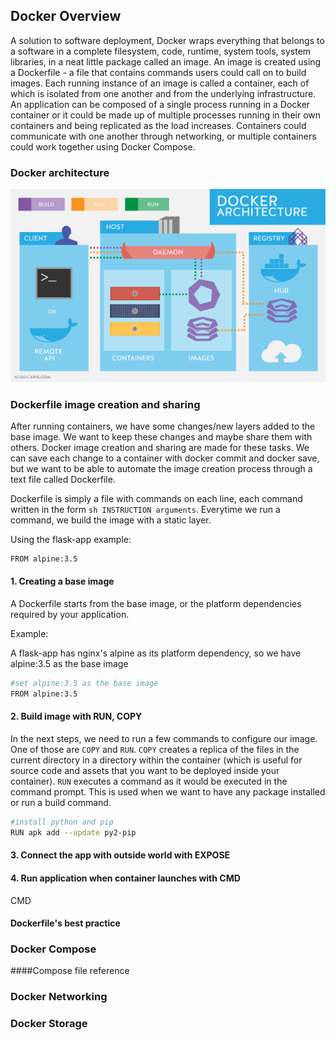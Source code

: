 ## Docker Overview 

A solution to software deployment, Docker wraps everything that belongs to a software in a complete filesystem, code, runtime, system tools, system libraries, in a neat little package called an image. An image is created using a Dockerfile - a file that contains commands users could call on to build images. Each running instance of an image is called a container, each of which is isolated from one another and from the underlying infrastructure. An application can be composed of a single process running in a Docker container or it could be made up of multiple processes running in their own containers and being replicated as the load increases. Containers could communicate with one another through networking, or multiple containers could work together using Docker Compose. 

### Docker architecture

![Docker architecture](Docker_Architecture.png)

### Dockerfile image creation and sharing

After running containers, we have some changes/new layers added to the base image. We want to keep these changes and maybe share them with others. Docker image creation and sharing are made for these tasks. We can save each change to a container with docker commit and docker save, but we want to be able to automate the image creation process through a text file called Dockerfile. 

Dockerfile is simply a file with commands on each line, each command written in the form ```sh INSTRUCTION arguments```. Everytime we run a command, we build the image with a static layer. 

Using the flask-app example:

```sh
FROM alpine:3.5
```

#### 1. Creating a base image

A Dockerfile starts from the base image, or the platform dependencies required by your application. 

Example: 

A flask-app has nginx's alpine as its platform dependency, so we have alpine:3.5 as the base image

```sh
#set alpine:3.5 as the base image
FROM alpine:3.5
```

#### 2. Build image with RUN, COPY

In the next steps, we need to run a few commands to configure our image. One of those are ```COPY``` and ```RUN```. ```COPY``` creates a replica of the files in the current directory in a directory within the container (which is useful for source code and assets that you want to be deployed inside your container). ```RUN``` executes a command as it would be executed in the command prompt. This is used when we want to have any package installed or run a build command. 

```sh
#install python and pip
RUN apk add --update py2-pip
```
#### 3. Connect the app with outside world with EXPOSE

#### 4. Run application when container launches with CMD
CMD 

#### Dockerfile's best practice


### Docker Compose

####Compose file reference

### Docker Networking

### Docker Storage





